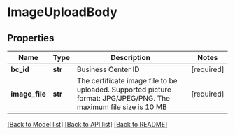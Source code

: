 # ImageUploadBody

## Properties
Name | Type | Description | Notes
------------ | ------------- | ------------- | -------------
**bc_id** | **str** | Business Center ID | [required] 
**image_file** | **str** | The certificate image file to be uploaded. Supported picture format: JPG/JPEG/PNG. The maximum file size is 10 MB | [required] 

[[Back to Model list]](../README.md#documentation-for-models) [[Back to API list]](../README.md#documentation-for-api-endpoints) [[Back to README]](../README.md)

